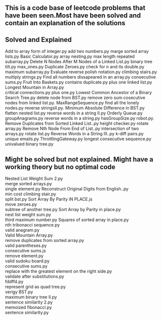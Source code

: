 ## **This is a code base of leetcode problems that have been seen.Most have been solved and contain an explanation of the solutions**


## Solved and Explained
Add to array form of integer.py                         add two numbers.py                                      marge sorted array lists.py
Basic Calculator.py                                     array nesting.py                                        max length repeated subarray.py
Delete N Nodes After M Nodes of a Linked List.py        binary tree tilt.py                                     max_ones.py
Duplicate Zeroes.py                                     check for n and its double.py                           maximum subarray.py
Evaluate reverse polish notation.py                     climbing stairs.py                                      multiply strings.py
Find all numbers dissapeared in an array.py             consecutive sums.py                                     Fruit Into Baskets.py                                contains duplicate.py                                   plus one linked list.py                                 Longest Mountain in Array.py                       
critical connections.py                                 plus one.py                                             Lowest Common Ancestor of a Binary Search Tree.py
delete node from BST.py                                 remove zero sum cosecutive nodes from linked list.py.   MaxRangeSequence.py                                  find all the lonely nodes.py                            reverse stringsII.py.                                   Minimum Absolute Difference in BST.py               flatten nested list.py                                  reverse words in a string II.py                         Orderly Queue.py                                     groupAnagrams.py                                        reverse words in a string.py                            hasGroupSize.py                                     robot.py.                                               Remove Duplicates from Sorted Linked List..py           height checker.py                                   rotate array.py                                         Remove Nth Node From End of List..py                    intersection of two arrays.py                       rotate list.py                                          Reverse Words in a String III..py                       k-diff pairs.py                                     unique emails.py                                        ThrottlingGateway.py                                    longest consecutive sequence.py                     univalued binary tree.py


## Might be solved but not explained. Might have a working theory but no optimal code
Nested List Weight Sum 2.py                             
merge sorted arrays.py                                  
single element.py
Reconstruct Original Digits from English..py            
min cost climbing stair.py                              
split bst.py
Sort Array By Parity iN PLACE.js                        
move zeroes.py                                          
subtree of another tree.py
Sort Array by Parity in place.py                        
nest list weight sum.py                                 
third maximum number.py
Squares of sorted array in place.py                     
nth tribonacci sequence.py                              
valid anagram.py  
Valid Mountain Array.py                                   
remove duplicates from sorted array.py                    
valid parentheses.py  
consecutive sums.js                                       
remove element.py                                         
valid sudoku board.py  
consecutive sums.py                                       
replace with the greatest element on the right side.py    
validate after substitutions.py  
fddffd.py                                                 
represent grid as quad tree.py                            
verigy BST.py  
maximum binary tree II.py                                
sentence similarity 2.py  
memoized fibonacci.py                                     
sentence similarity.py  

